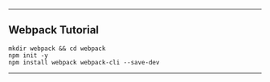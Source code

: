 ***

## __Webpack Tutorial__
```
mkdir webpack && cd webpack
npm init -y
npm install webpack webpack-cli --save-dev
```
***